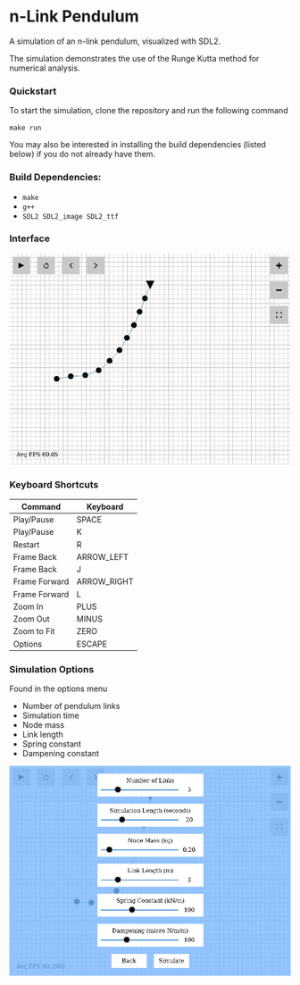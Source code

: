 # n-Link Pendulum

A simulation of an n-link pendulum, visualized with SDL2.

The simulation demonstrates the use of the Runge Kutta method for numerical analysis.

### Quickstart

To start the simulation, clone the repository and run the following command
```console
make run
```

You may also be interested in installing the build dependencies (listed below) if you do not already have them.

### Build Dependencies:

* `make`
* `g++`
* `SDL2 SDL2_image SDL2_ttf`

### Interface

![Image of Interface](img/10-link.png)

### Keyboard Shortcuts

| Command | Keyboard |
| --- | --- |
| Play/Pause | SPACE |
| Play/Pause | K |
| Restart | R |
| Frame Back | ARROW_LEFT |
| Frame Back | J |
| Frame Forward | ARROW_RIGHT |
| Frame Forward | L |
| Zoom In | PLUS |
| Zoom Out | MINUS |
| Zoom to Fit | ZERO |
| Options | ESCAPE |

### Simulation Options

Found in the options menu

* Number of pendulum links
* Simulation time
* Node mass
* Link length
* Spring constant
* Dampening constant

![Image of Options Menu](img/options.png)
